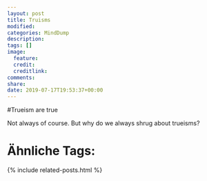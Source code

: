```yaml
---
layout: post
title: Truisms
modified:
categories: MindDump
description:
tags: []
image:
  feature:
  credit:
  creditlink:
comments:
share:
date: 2019-07-17T19:53:37+00:00
---
```

#Trueism are true

Not always of course. But why do we always shrug about trueisms?

# Ähnliche Tags:

{% include related-posts.html %}
